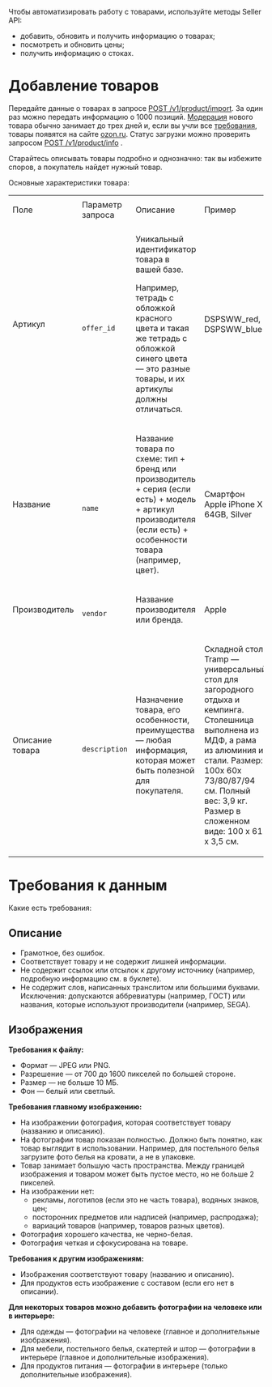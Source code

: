 [//]: # (title: Через API)

Чтобы автоматизировать работу с товарами, используйте методы Seller API:

-   добавить, обновить и получить информацию о товарах;
-   посмотреть и обновить цены;
-   получить информацию о стоках.

# Добавление товаров

Передайте данные о товарах в запросе [POST
/v1/product/import](https://api-seller.ozon.ru/apiref/ru/#t-title_post_products_create).
За один раз можно передать информацию о 1000 позиций.
[Модерация](Модерация) нового товара обычно занимает до трех дней и,
если вы учли все
[требования](https://confluence.ozon.ru/pages/viewpage.action?pageId=111979535),
товары появятся на сайте [ozon.ru](https://www.ozon.ru/). Статус
загрузки можно проверить запросом [POST
/v1/product/info](https://api-seller.ozon.ru/apiref/ru/#t-title_get_products_info)
.

Старайтесь описывать товары подробно и однозначно: так вы избежите
споров, а покупатель найдет нужный товар.

Основные характеристики товара:

<table>
<tr>
<td><p>Поле</p></td>
<td>Параметр запроса</td>
<td><p>Описание</p></td>
<td><p>Пример</p></td>
</tr>
<tr>
<td><p>Артикул</p></td>
<td><code>                 offer_id               </code></td>
<td><p>Уникальный идентификатор товара в вашей базе.</p>
<p>Например, тетрадь с обложкой красного цвета и такая же тетрадь с обложкой 
синего цвета — это разные товары, и их артикулы должны отличаться.</p></td>
<td><p>DSPSWW_red, DSPSWW_blue</p></td>
</tr>
<tr>
<td><p>Название</p></td>
<td><code>                 name               </code></td>
<td><p>Название товара по схеме: тип + бренд или производитель + 
серия (если есть) + модель + артикул производителя (если есть) + 
особенности товара (например, цвет).</p></td>
<td><p>Смартфон Apple iPhone X 64GB, Silver</p></td>
</tr>
<tr>
<td><p>Производитель</p></td>
<td><code>                 vendor               </code></td>
<td><p>Название производителя или бренда.</p></td>
<td><p>Apple</p></td>
</tr>
<tr>
<td><p>Описание товара</p></td>
<td><code>                 description               </code></td>
<td>
<p>Назначение товара, его особенности, преимущества — любая информация, 
которая может быть полезной для покупателя.</p></td>
<td><p>Складной стол Tramp — универсальный стол для загородного отдыха и кемпинга. 
Столешница выполнена из МДФ, а рама из алюминия и стали. Размер: 100х 60х 73/80/87/94 см. 
Полный вес: 3,9 кг. Размер в сложенном виде: 100 х 61 х 3,5 см.</p></td>
</tr>
</table>

# Требования к данным

Какие есть требования:

## Описание

-   Грамотное, без ошибок.
-   Соответствует товару и не содержит лишней информации.
-   Не содержит ссылок или отсылок к другому источнику (например,
    подробную информацию см. в буклете).
-   Не содержит слов, написанных транслитом или большими буквами.
    Исключения: допускаются аббревиатуры (например, ГОСТ) или названия,
    которые используют производители (например, SEGA).

## Изображения

**Требования к файлу:**

-   Формат — JPEG или PNG.
-   Разрешение — от 700 до 1600 пикселей по большей стороне.
-   Размер — не больше 10 МБ.
-   Фон — белый или светлый.

**Требования главному изображению:**

-   На изображении фотография, которая соответствует товару (названию и
    описанию).
-   На фотографии товар показан полностью. Должно быть понятно, как
    товар выглядит в использовании. Например, для постельного белья
    загрузите фото белья на кровати, а не в упаковке.
-   Товар занимает большую часть пространства. Между границей
    изображения и товаром может быть пустое место, но не больше
    2 пикселей.
-   На изображении нет:
    -   рекламы, логотипов (если это не часть товара), водяных знаков,
        цен;
    -   посторонних предметов или надписей (например, распродажа);
    -   вариаций товаров (например, товаров разных цветов).
-   Фотография хорошего качества, не черно-белая.
-   Фотография четкая и сфокусирована на товаре.

**Требования к другим изображениям:**

-   Изображения соответствуют товару (названию и описанию).
-   Для продуктов есть изображение с составом (если его нет в описании).

**Для некоторых товаров можно добавить фотографии на человеке или в
интерьере:**

-   Для одежды — фотографии на человеке (главное и дополнительные
    изображения).
-   Для мебели, постельного белья, скатертей и штор — фотографии в
    интерьере (главное и дополнительные изображения).
-   Для продуктов питания — фотографии в интерьере (только
    дополнительные изображения).

  

  
